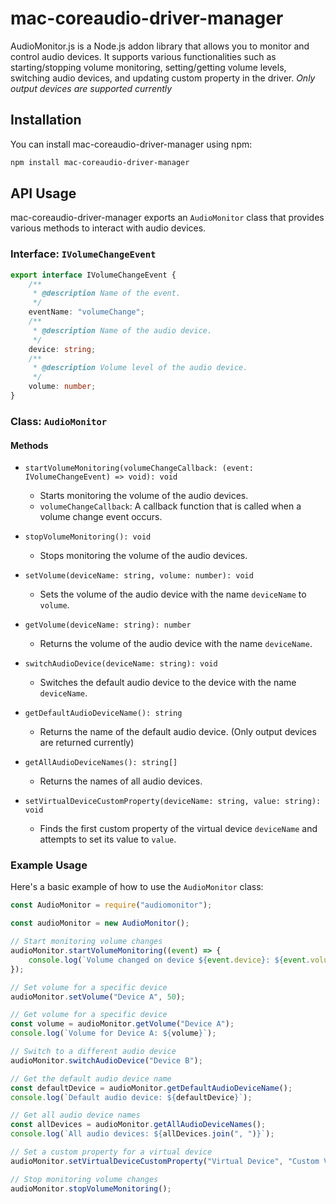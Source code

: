 # mac-coreaudio-driver-manager

AudioMonitor.js is a Node.js addon library that allows you to monitor and control audio devices. It supports various functionalities such as starting/stopping volume monitoring, setting/getting volume levels, switching audio devices, and updating custom property in the driver.
_Only output devices are supported currently_

## Installation

You can install mac-coreaudio-driver-manager using npm:

```bash
npm install mac-coreaudio-driver-manager
```

## API Usage

mac-coreaudio-driver-manager exports an `AudioMonitor` class that provides various methods to interact with audio devices.

### Interface: `IVolumeChangeEvent`

```typescript
export interface IVolumeChangeEvent {
	/**
	 * @description Name of the event.
	 */
	eventName: "volumeChange";
	/**
	 * @description Name of the audio device.
	 */
	device: string;
	/**
	 * @description Volume level of the audio device.
	 */
	volume: number;
}
```

### Class: `AudioMonitor`

#### Methods

- `startVolumeMonitoring(volumeChangeCallback: (event: IVolumeChangeEvent) => void): void`

  - Starts monitoring the volume of the audio devices.
  - `volumeChangeCallback`: A callback function that is called when a volume change event occurs.

- `stopVolumeMonitoring(): void`

  - Stops monitoring the volume of the audio devices.

- `setVolume(deviceName: string, volume: number): void`

  - Sets the volume of the audio device with the name `deviceName` to `volume`.

- `getVolume(deviceName: string): number`

  - Returns the volume of the audio device with the name `deviceName`.

- `switchAudioDevice(deviceName: string): void`

  - Switches the default audio device to the device with the name `deviceName`.

- `getDefaultAudioDeviceName(): string`

  - Returns the name of the default audio device. (Only output devices are returned currently)

- `getAllAudioDeviceNames(): string[]`

  - Returns the names of all audio devices.

- `setVirtualDeviceCustomProperty(deviceName: string, value: string): void`
  - Finds the first custom property of the virtual device `deviceName` and attempts to set its value to `value`.

### Example Usage

Here's a basic example of how to use the `AudioMonitor` class:

```javascript
const AudioMonitor = require("audiomonitor");

const audioMonitor = new AudioMonitor();

// Start monitoring volume changes
audioMonitor.startVolumeMonitoring((event) => {
	console.log(`Volume changed on device ${event.device}: ${event.volume}`);
});

// Set volume for a specific device
audioMonitor.setVolume("Device A", 50);

// Get volume for a specific device
const volume = audioMonitor.getVolume("Device A");
console.log(`Volume for Device A: ${volume}`);

// Switch to a different audio device
audioMonitor.switchAudioDevice("Device B");

// Get the default audio device name
const defaultDevice = audioMonitor.getDefaultAudioDeviceName();
console.log(`Default audio device: ${defaultDevice}`);

// Get all audio device names
const allDevices = audioMonitor.getAllAudioDeviceNames();
console.log(`All audio devices: ${allDevices.join(", ")}`);

// Set a custom property for a virtual device
audioMonitor.setVirtualDeviceCustomProperty("Virtual Device", "Custom Value");

// Stop monitoring volume changes
audioMonitor.stopVolumeMonitoring();
```

